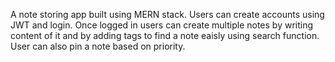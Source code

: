 A note storing app built using MERN stack.
Users can create accounts using JWT and login.
Once logged in users can create multiple notes by writing content of it and by adding tags to find a note eaisly using search function.
User can also pin a note based on priority.
